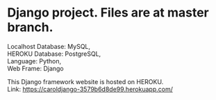 # Django project. Files are at master branch.

Localhost Database: MySQL,  
HEROKU Database: PostgreSQL,  
Language: Python,  
Web Frame: Django  


This Django framework website is hosted on HEROKU.  
Link: https://caroldjango-3579b6d8de99.herokuapp.com/
